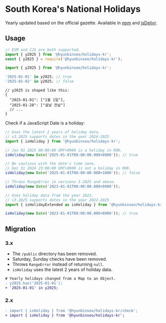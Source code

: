# South Korea's National Holidays

Yearly updated based on the official gazette. Available in [npm] and [jsDelivr].

[npm]: https://www.npmjs.com/package/@hyunbinseo/holidays-kr
[jsDelivr]: https://www.jsdelivr.com/package/npm/@hyunbinseo/holidays-kr

## Usage

```js
// ESM and CJS are both supported.
import { y2025 } from '@hyunbinseo/holidays-kr';
const { y2025 } = require('@hyunbinseo/holidays-kr');
```

```js
import { y2025 } from '@hyunbinseo/holidays-kr';

'2025-01-01' in y2025; // true
'2025-01-02' in y2025; // false
```

```jsonc
// y2025 is shaped like this:
{
  "2025-01-01": ["1월 1일"],
  "2025-01-28": ["설날 전날"]
  // ...
}
```

Check if a JavaScript Date is a holiday:

```js
// Uses the latest 2 years of holiday data.
// v3.2025 supports dates in the year 2024-2025
import { isHoliday } from '@hyunbinseo/holidays-kr';

// Jan 01 2025 00:00:00 GMT+0900 is a holiday in ROK.
isHoliday(new Date('2025-01-01T00:00:00.000+0900')); // true

// Be cautious with the date's time zone.
// Dec 31 2024 23:00:00 GMT+0900 is not a holiday in ROK.
isHoliday(new Date('2025-01-01T00:00:00.000+1000')); // false

// Throws RangeError in versions 3.2025 and above.
isHoliday(new Date('2023-01-01T00:00:00.000+0900'));
```

```js
// Uses holiday data from the year 2022.
// v3.2025 supports dates in the year 2022-2025
import { isHolidayExtended as isHoliday } from '@hyunbinseo/holidays-kr';

isHoliday(new Date('2023-01-01T00:00:00.000+0900')); // true
```

## Migration

### 3.x

- The `/public` directory has been removed.
- Saturday, Sunday checks have been removed.
- Throws `RangeError` instead of returning `null`.
- `isHoliday` uses the latest 2 years of holiday data.

```diff
# Yearly holidays changed from a Map to an Object.
- y2025.has('2025-01-01');
+ '2025-01-01' in y2025;
```

### 2.x

```diff
- import { isHoliday } from '@hyunbinseo/holidays-kr/check';
+ import { isHoliday } from '@hyunbinseo/holidays-kr';
```
